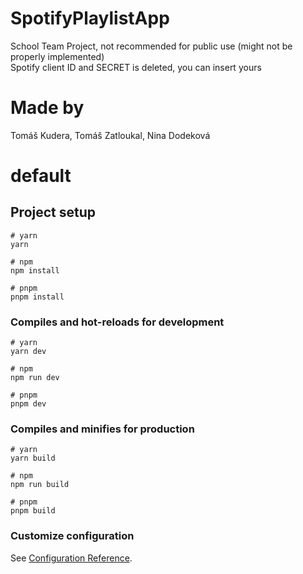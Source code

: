 # SpotifyPlaylistApp
School Team Project, not recommended for public use (might not be properly implemented) \
Spotify client ID and SECRET is deleted, you can insert yours


# Made by
Tomáš Kudera, Tomáš Zatloukal, Nina Dodeková

# default

## Project setup

```
# yarn
yarn

# npm
npm install

# pnpm
pnpm install
```

### Compiles and hot-reloads for development

```
# yarn
yarn dev

# npm
npm run dev

# pnpm
pnpm dev
```

### Compiles and minifies for production

```
# yarn
yarn build

# npm
npm run build

# pnpm
pnpm build
```

### Customize configuration

See [Configuration Reference](https://vitejs.dev/config/).
